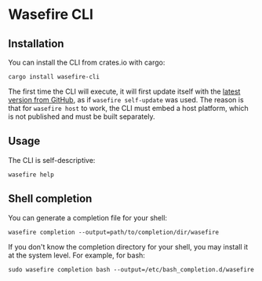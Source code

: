 # Wasefire CLI

## Installation

You can install the CLI from crates.io with cargo:

```shell
cargo install wasefire-cli
```

The first time the CLI will execute, it will first update itself with the [latest version from
GitHub](https://github.com/google/wasefire/releases/latest), as if `wasefire self-update` was used.
The reason is that for `wasefire host` to work, the CLI must embed a host platform, which is not
published and must be built separately.

## Usage

The CLI is self-descriptive:

```shell
wasefire help
```

## Shell completion

You can generate a completion file for your shell:

```shell
wasefire completion --output=path/to/completion/dir/wasefire
```

If you don't know the completion directory for your shell, you may install it at the system level.
For example, for bash:

```shell
sudo wasefire completion bash --output=/etc/bash_completion.d/wasefire
```
